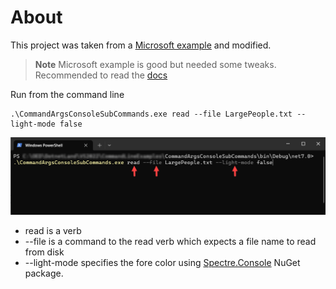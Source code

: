 ﻿# About

This project was taken from a [Microsoft example](https://learn.microsoft.com/en-us/dotnet/standard/commandline/get-started-tutorial) and modified.

> **Note**
> Microsoft example is good but needed some tweaks. Recommended to read the [docs](https://learn.microsoft.com/en-us/dotnet/standard/commandline/get-started-tutorial)


Run from the command line

```
.\CommandArgsConsoleSubCommands.exe read --file LargePeople.txt --light-mode false
```

![Figure1](assets/figure1.png)

- read is a verb
- --file is a command to the read verb which expects a file name to read from disk
- --light-mode specifies the fore color using [Spectre.Console](https://spectreconsole.net/) NuGet package.